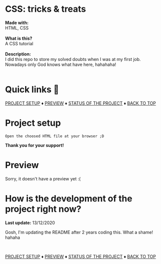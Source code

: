 # CSS: tricks &amp; treats

<b>Made with:</b><br/>
HTML, CSS
<br/><br/>
<b>What is this?</b><br/>
A CSS tutorial
<br/><br/>
<b>Description:</b><br/>
I did this repo to store my solved doubts when I was at my first job. Nowadays only God knows what have here, hahahaha!
<br/><br/>
# Quick links &#128150;
<div>
  
[PROJECT SETUP](#Project-setup) &diams; [PREVIEW](#Preview) &diams; [STATUS OF THE PROJECT](#How-is-the-development-of-the-project-right-now) &diams; [BACK TO TOP](#CSS-tricks-&-treats)

<div>

# Project setup
```
Open the choosed HTML file at your browser ;D
```

<b>Thank you for your support!</b>

# Preview
Sorry, it doesn't have a preview yet :(
<!-- <img src="overview.png" alt="Add your img here" /> -->


# How is the development of the project right now?
<b>Last update:</b> 13/12/2020

Gosh, I'm updating the README after 2 years coding this. What a shame! hahaha

<br/>

<div>
  
[PROJECT SETUP](#Project-setup) &diams; [PREVIEW](#Preview) &diams; [STATUS OF THE PROJECT](#How-is-the-development-of-the-project-right-now) &diams; [BACK TO TOP](#CSS-tricks-&amp;-treats)

<div>